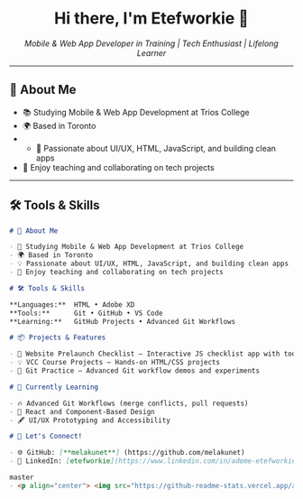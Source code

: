 <h1 align="center">Hi there, I'm Etefworkie 👋</h1>
<p align="center">
  <i>Mobile & Web App Developer in Training | Tech Enthusiast | Lifelong Learner</i>
</p>

---

## 💼 About Me

- 📚 Studying Mobile & Web App Development at Trios College
- 🌍 Based in Toronto
-  - 🎯 Passionate about UI/UX, HTML, JavaScript, and building clean apps
- 🤝 Enjoy teaching and collaborating on tech projects

---

## 🛠️ Tools & Skills

```md
# 🧠 About Me

- 📘 Studying Mobile & Web App Development at Trios College
- 🌍 Based in Toronto
- 💡 Passionate about UI/UX, HTML, JavaScript, and building clean apps
- 🤝 Enjoy teaching and collaborating on tech projects

# 🛠️ Tools & Skills

**Languages:**  HTML • Adobe XD  
**Tools:**      Git • GitHub • VS Code  
**Learning:**   GitHub Projects • Advanced Git Workflows

# 📦 Projects & Features

- 🌱 Website Prelaunch Checklist – Interactive JS checklist app with tooltips and drag-and-drop features  
- 💡 VCC Course Projects – Hands-on HTML/CSS projects  
- 🧪 Git Practice – Advanced Git workflow demos and experiments

# 🧠 Currently Learning

- 🔥 Advanced Git Workflows (merge conflicts, pull requests)  
- 🧩 React and Component-Based Design  
- 🖋️ UI/UX Prototyping and Accessibility

# 📣 Let's Connect!

- 🌐 GitHub: [**melakunet**] (https://github.com/melakunet)  
- 🧳 LinkedIn: [etefworkie](https://www.linkedin.com/in/ademe-etefworkie-melaku-3b286b2b5/)

master
- <p align="center"> <img src="https://github-readme-stats.vercel.app/api?username=melakunet&show_icons=true&theme=tokyonight" alt="GitHub Stats" /> </p> 